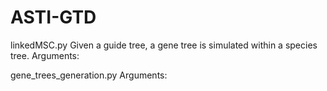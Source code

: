 # ASTI-GTD

linkedMSC.py
Given a guide tree, a gene tree is simulated within a species tree.
Arguments:

gene_trees_generation.py
Arguments:

